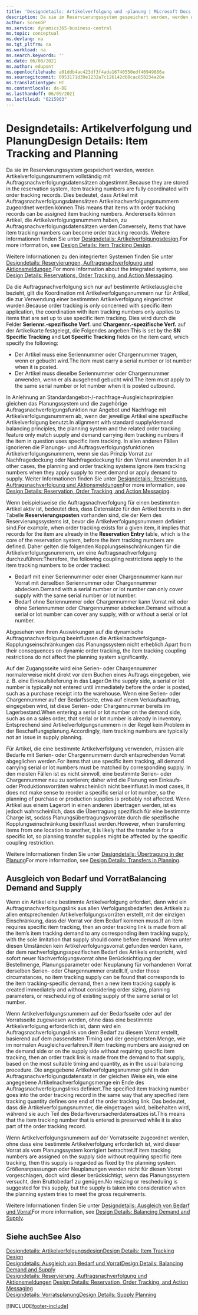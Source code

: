 ```yaml
---
title: 'Designdetails: Artikelverfolgung und -planung | Microsoft Docs'
description: Da sie im Reservierungssystem gespeichert werden, werden Artikelverfolgungsnummern vollständig mit Auftragsnachverfolgungsdatensätzen abgestimmt.
author: SorenGP
ms.service: dynamics365-business-central
ms.topic: conceptual
ms.devlang: na
ms.tgt_pltfrm: na
ms.workload: na
ms.search.keywords: ''
ms.date: 06/08/2021
ms.author: edupont
ms.openlocfilehash: a01ddb4ac423df3f4ada16740550edf46949886a
ms.sourcegitcommit: 0953171d39e1232a7c126142d68cac858234a20e
ms.translationtype: HT
ms.contentlocale: de-DE
ms.lasthandoff: 06/09/2021
ms.locfileid: "6215903"
---
```

# <a name="design-details-item-tracking-and-planning"></a><span data-ttu-id="1bc88-103">Designdetails: Artikelverfolgung und Planung</span><span class="sxs-lookup"><span data-stu-id="1bc88-103">Design Details: Item Tracking and Planning</span></span>
<span data-ttu-id="1bc88-104">Da sie im Reservierungssystem gespeichert werden, werden Artikelverfolgungsnummern vollständig mit Auftragsnachverfolgungsdatensätzen abgestimmt.</span><span class="sxs-lookup"><span data-stu-id="1bc88-104">Because they are stored in the reservation system, item tracking numbers are fully coordinated with order tracking records.</span></span> <span data-ttu-id="1bc88-105">Dies bedeutet, dass Artikel mit Auftragsnachverfolgungsdatensätzen Artikelnachverfolgungsnummern zugeordnet werden können.</span><span class="sxs-lookup"><span data-stu-id="1bc88-105">This means that items with order tracking records can be assigned item tracking numbers.</span></span> <span data-ttu-id="1bc88-106">Andererseits können Artikel, die Artikelverfolgungsnummern haben, zu Auftragsnachverfolgungsdatensätzen werden.</span><span class="sxs-lookup"><span data-stu-id="1bc88-106">Conversely, items that have item tracking numbers can become order tracking records.</span></span> <span data-ttu-id="1bc88-107">Weitere Informationen finden Sie unter [Designdetails: Artikelverfolgungsdesign](design-details-item-tracking-design.md).</span><span class="sxs-lookup"><span data-stu-id="1bc88-107">For more information, see [Design Details: Item Tracking Design](design-details-item-tracking-design.md).</span></span>

<span data-ttu-id="1bc88-108">Weitere Informationen zu den integrierten Systemen finden Sie unter [Designdetails: Reservierungen, Auftragsnachverfolgung und Aktionsmeldungen](design-details-reservation-order-tracking-and-action-messaging.md).</span><span class="sxs-lookup"><span data-stu-id="1bc88-108">For more information about the integrated systems, see [Design Details: Reservations, Order Tracking, and Action Messaging](design-details-reservation-order-tracking-and-action-messaging.md).</span></span>

<span data-ttu-id="1bc88-109">Da die Auftragsnachverfolgung sich nur auf bestimmte Artikelausgleiche bezieht, gilt die Koordination mit Artikelverfolgungsnummern nur für Artikel, die zur Verwendung einer bestimmten Artikelverfolgung eingerichtet wurden.</span><span class="sxs-lookup"><span data-stu-id="1bc88-109">Because order tracking is only concerned with specific item application, the coordination with item tracking numbers only applies to items that are set up to use specific item tracking.</span></span> <span data-ttu-id="1bc88-110">Dies wird durch die Felder **Seriennr.-spezifische Verf.** und **Chargennr.-spezifische Verf.** auf der Artikelkarte festgelegt, die Folgendes angeben:</span><span class="sxs-lookup"><span data-stu-id="1bc88-110">This is set by the **SN Specific Tracking** and **Lot Specific Tracking** fields on the item card, which specify the following:</span></span>

- <span data-ttu-id="1bc88-111">Der Artikel muss eine Seriennummer oder Chargennummer tragen, wenn er gebucht wird.</span><span class="sxs-lookup"><span data-stu-id="1bc88-111">The item must carry a serial number or lot number when it is posted.</span></span>
- <span data-ttu-id="1bc88-112">Der Artikel muss dieselbe Seriennummer oder Chargennummer anwenden, wenn er als ausgehend gebucht wird.</span><span class="sxs-lookup"><span data-stu-id="1bc88-112">The item must apply to the same serial number or lot number when it is posted outbound.</span></span>

<span data-ttu-id="1bc88-113">In Anlehnung an Standardangebot-/-nachfrage-Ausgleichsprinzipien gleichen das Planungssystem und die zugehörige Auftragsnachverfolgungsfunktion nur Angebot und Nachfrage mit Artikelverfolgungsnummern ab, wenn der jeweilige Artikel eine spezifische Artikelverfolgung benutzt.</span><span class="sxs-lookup"><span data-stu-id="1bc88-113">In alignment with standard supply/demand balancing principles, the planning system and the related order tracking feature only match supply and demand carrying item tracking numbers if the item in question uses specific item tracking.</span></span> <span data-ttu-id="1bc88-114">In allen anderen Fällen ignorieren die Planungs- und Auftragsverfolgungsfunktionen Artikelverfolgungsnummern, wenn sie das Prinzip Vorrat zur Nachfragedeckung oder Nachfragedeckung für den Vorrat anwenden.</span><span class="sxs-lookup"><span data-stu-id="1bc88-114">In all other cases, the planning and order tracking systems ignore item tracking numbers when they apply supply to meet demand or apply demand to supply.</span></span> <span data-ttu-id="1bc88-115">Weiter Informationen finden Sie unter [Designdetails: Reservierung, Auftragsnachverfolgung und Aktionsmeldungen](design-details-reservation-order-tracking-and-action-messaging.md)</span><span class="sxs-lookup"><span data-stu-id="1bc88-115">For more information, see [Design Details: Reservation, Order Tracking, and Action Messaging](design-details-reservation-order-tracking-and-action-messaging.md).</span></span>

<span data-ttu-id="1bc88-116">Wenn beispielsweise die Auftragsnachverfolgung für einen bestimmten Artikel aktiv ist, bedeutet dies, dass Datensätze für den Artikel bereits in der Tabelle **Reservierungsposten** vorhanden sind, die der Kern des Reservierungssystems ist, bevor die Artikelverfolgungsnummern definiert sind.</span><span class="sxs-lookup"><span data-stu-id="1bc88-116">For example, when order tracking exists for a given item, it implies that records for the item are already in the **Reservation Entry** table, which is the core of the reservation system, before the item tracking numbers are defined.</span></span> <span data-ttu-id="1bc88-117">Daher gelten die folgenden Kopplungseinschränkungen für die Artikelverfolgungsnummern, um eine Auftragsnachverfolgung durchzuführen:</span><span class="sxs-lookup"><span data-stu-id="1bc88-117">Therefore, the following coupling restrictions apply to the item tracking numbers to be order tracked:</span></span>

- <span data-ttu-id="1bc88-118">Bedarf mit einer Seriennummer oder einer Chargennummer kann nur Vorrat mit derselben Seriennummer oder Chargennummer abdecken.</span><span class="sxs-lookup"><span data-stu-id="1bc88-118">Demand with a serial number or lot number can only cover supply with the same serial number or lot number.</span></span>
- <span data-ttu-id="1bc88-119">Bedarf ohne Seriennummer oder Chargennummer kann Vorrat mit oder ohne Seriennummer oder Chargennummer abdecken.</span><span class="sxs-lookup"><span data-stu-id="1bc88-119">Demand without a serial or lot number can cover any supply, with or without a serial or lot number.</span></span>

<span data-ttu-id="1bc88-120">Abgesehen von ihren Auswirkungen auf die dynamische Auftragsnachverfolgung beeinflussen die Artikelnachverfolgungs-Kopplungseinschränkungen das Planungssystem nicht erheblich.</span><span class="sxs-lookup"><span data-stu-id="1bc88-120">Apart from their consequences on dynamic order tracking, the item tracking coupling restrictions do not affect the planning system significantly.</span></span>

<span data-ttu-id="1bc88-121">Auf der Zugangsseite wird eine Serien- oder Chargennummer normalerweise nicht direkt vor dem Buchen eines Auftrags eingegeben, wie z. B. eine Einkaufslieferung in das Lager.</span><span class="sxs-lookup"><span data-stu-id="1bc88-121">On the supply side, a serial or lot number is typically not entered until immediately before the order is posted, such as a purchase receipt into the warehouse.</span></span> <span data-ttu-id="1bc88-122">Wenn eine Serien- oder Chargennummer auf der Bedarfsseite, etwa auf einem Verkaufsauftrag, eingegeben wird, ist diese Serien- oder Chargennummer bereits im Lagerbestand.</span><span class="sxs-lookup"><span data-stu-id="1bc88-122">When entering a serial or lot number on the demand side, such as on a sales order, that serial or lot number is already in inventory.</span></span> <span data-ttu-id="1bc88-123">Entsprechend sind Artikelverfolgungsnummern in der Regel kein Problem in der Beschaffungsplanung.</span><span class="sxs-lookup"><span data-stu-id="1bc88-123">Accordingly, item tracking numbers are typically not an issue in supply planning.</span></span>

<span data-ttu-id="1bc88-124">Für Artikel, die eine bestimmte Artikelverfolgung verwenden, müssen alle Bedarfe mit Serien- oder Chargennummern durch entsprechenden Vorrat abgeglichen werden.</span><span class="sxs-lookup"><span data-stu-id="1bc88-124">For items that use specific item tracking, all demand carrying serial or lot numbers must be matched by corresponding supply.</span></span> <span data-ttu-id="1bc88-125">In den meisten Fällen ist es nicht sinnvoll, eine bestimmte Serien- oder Chargennummer neu zu sortieren; daher wird die Planung von Einkaufs- oder Produktionsvorräten wahrscheinlich nicht beeinflusst.</span><span class="sxs-lookup"><span data-stu-id="1bc88-125">In most cases, it does not make sense to reorder a specific serial or lot number, so the planning of purchase or production supplies is probably not affected.</span></span> <span data-ttu-id="1bc88-126">Wenn Artikel aus einem Lagerort in einen anderen übertragen werden, ist es jedoch wahrscheinlich, dass die Übertragung spezifisch für eine bestimmte Charge ist, sodass Planungsübertragungsvorräte durch die spezifische Kopplungseinschränkung beeinflusst werden.</span><span class="sxs-lookup"><span data-stu-id="1bc88-126">However, when transferring items from one location to another, it is likely that the transfer is for a specific lot, so planning transfer supplies might be affected by the specific coupling restriction.</span></span>

<span data-ttu-id="1bc88-127">Weitere Informationen finden Sie unter [Designdetails: Übertragung in der Planung](design-details-transfers-in-planning.md)</span><span class="sxs-lookup"><span data-stu-id="1bc88-127">For more information, see [Design Details: Transfers in Planning](design-details-transfers-in-planning.md).</span></span>

## <a name="balancing-demand-and-supply"></a><span data-ttu-id="1bc88-128">Ausgleich von Bedarf und Vorrat</span><span class="sxs-lookup"><span data-stu-id="1bc88-128">Balancing Demand and Supply</span></span>
<span data-ttu-id="1bc88-129">Wenn ein Artikel eine bestimmte Artikelverfolgung erfordert, dann wird ein Auftragsnachverfolgungslink aus allen Verfolgungsbedarfen des Artikels zu allen entsprechenden Artikelverfolgungsvorräten erstellt, mit der einzigen Einschränkung, dass der Vorrat vor dem Bedarf kommen muss.</span><span class="sxs-lookup"><span data-stu-id="1bc88-129">If an item requires specific item tracking, then an order tracking link is made from all the item’s item tracking demand to any corresponding item tracking supply, with the sole limitation that supply should come before demand.</span></span> <span data-ttu-id="1bc88-130">Wenn unter diesen Umständen kein Artikelverfolgungsvorrat gefunden werden kann, der dem nachverfolgungsspezifischen Bedarf des Artikels entspricht, wird sofort neuer Nachverfolgungsvorrat ohne Berücksichtigung der Bestellmenge, Planungsparameter oder Neuplanung für vorhandenen Vorrat derselben Serien- oder Chargennummer erstellt.</span><span class="sxs-lookup"><span data-stu-id="1bc88-130">If, under those circumstances, no item tracking supply can be found that corresponds to the item tracking-specific demand, then a new item tracking supply is created immediately and without considering order sizing, planning parameters, or rescheduling of existing supply of the same serial or lot number.</span></span>

<span data-ttu-id="1bc88-131">Wenn Artikelverfolgungsnummern auf der Bedarfsseite oder auf der Vorratsseite zugewiesen werden, ohne dass eine bestimmte Artikelverfolgung erforderlich ist, dann wird ein Auftragsnachverfolgungslink von dem Bedarf zu diesem Vorrat erstellt, basierend auf dem passendsten Timing und der geeignetsten Menge, wie im normalen Ausgleichsverfahren.</span><span class="sxs-lookup"><span data-stu-id="1bc88-131">If item tracking numbers are assigned on the demand side or on the supply side without requiring specific item tracking, then an order track link is made from the demand to that supply, based on the most suitable timing and quantity, as in the usual balancing procedure.</span></span> <span data-ttu-id="1bc88-132">Die angegebene Artikelverfolgungsnummer geht in den Auftragsnachverfolgungsdatensatz in der gleichen Weise ein, wie eine angegebene Artikelnachverfolgungsmenge ein Ende des Auftragsnachverfolgungslinks definiert.</span><span class="sxs-lookup"><span data-stu-id="1bc88-132">The specified item tracking number goes into the order tracking record in the same way that any specified item tracking quantity defines one end of the order tracking link.</span></span> <span data-ttu-id="1bc88-133">Das bedeutet, dass die Artikelverfolgungsnummer, die eingetragen wird, beibehalten wird, während sie auch Teil des Bedarfsverursacherdatensatzes ist.</span><span class="sxs-lookup"><span data-stu-id="1bc88-133">This means that the item tracking number that is entered is preserved while it is also part of the order tracking record.</span></span>

<span data-ttu-id="1bc88-134">Wenn Artikelverfolgungsnummern auf der Vorratsseite zugeordnet werden, ohne dass eine bestimmte Artikelverfolgung erforderlich ist, wird dieser Vorrat als vom Planungssystem korrigiert betrachtet.</span><span class="sxs-lookup"><span data-stu-id="1bc88-134">If item tracking numbers are assigned on the supply side without requiring specific item tracking, then this supply is regarded as fixed by the planning system.</span></span> <span data-ttu-id="1bc88-135">Größenanpassungen oder Neuplanungen werden nicht für diesen Vorrat vorgeschlagen, doch wird dieser berücksichtigt, wenn das Planungssystem versucht, dem Bruttobedarf zu genügen.</span><span class="sxs-lookup"><span data-stu-id="1bc88-135">No resizing or rescheduling is suggested for this supply, but the supply is taken into consideration when the planning system tries to meet the gross requirements.</span></span>

<span data-ttu-id="1bc88-136">Weitere Informationen finden Sie unter [Designdetails: Ausgleich von Bedarf und Vorrat](design-details-balancing-demand-and-supply.md)</span><span class="sxs-lookup"><span data-stu-id="1bc88-136">For more information, see [Design Details: Balancing Demand and Supply](design-details-balancing-demand-and-supply.md).</span></span>  

## <a name="see-also"></a><span data-ttu-id="1bc88-137">Siehe auch</span><span class="sxs-lookup"><span data-stu-id="1bc88-137">See Also</span></span>  
[<span data-ttu-id="1bc88-138">Designdetails: Artikelverfolgungsdesign</span><span class="sxs-lookup"><span data-stu-id="1bc88-138">Design Details: Item Tracking Design</span></span>](design-details-item-tracking-design.md)  
[<span data-ttu-id="1bc88-139">Designdetails: Ausgleich von Bedarf und Vorrat</span><span class="sxs-lookup"><span data-stu-id="1bc88-139">Design Details: Balancing Demand and Supply</span></span>](design-details-balancing-demand-and-supply.md)  
<span data-ttu-id="1bc88-140">[Designdetails: Reservierung, Auftragsnachverfolgung und Aktionsmeldungen](design-details-reservation-order-tracking-and-action-messaging.md) </span><span class="sxs-lookup"><span data-stu-id="1bc88-140">[Design Details: Reservation, Order Tracking, and Action Messaging](design-details-reservation-order-tracking-and-action-messaging.md) </span></span>  
[<span data-ttu-id="1bc88-141">Designdetails: Vorratsplanung</span><span class="sxs-lookup"><span data-stu-id="1bc88-141">Design Details: Supply Planning</span></span>](design-details-supply-planning.md)  


[!INCLUDE[footer-include](includes/footer-banner.md)]